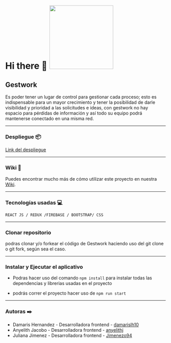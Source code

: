 # Hi there 👋 <img src="https://res.cloudinary.com/df90q7vvj/image/upload/v1649207772/GestWork/GestworkAzul_lfe7yf.svg" style="width: 200px;" >


##  Gestwork
Es poder tener un lugar de control para gestionar cada proceso; esto es indispensable para un mayor crecimiento y tener la posibilidad de darle visibilidad y prioridad a las solicitudes e ideas, con gestwork no hay espacio para pérdidas de información y así todo su equipo podrá mantenerse
conectado en una misma red.

*********************

### Despliegue 📦

[Link del despliegue](https://gestwork-bad1b.web.app/landing)

*********************
### Wiki 📖

Puedes encontrar mucho más de cómo utilizar este proyecto en nuestra [Wiki](https://github.com/academia-geek/demo-day-projects-gestwork/wiki).

**********************
 ### Tecnologías usadas 💻

`REACT JS / REDUX /FIREBASE / BOOTSTRAP/ CSS`

*********************

### Clonar repositorio

podras clonar y/o forkear el código de Gestwork haciendo uso del git clone o git fork, según sea el caso.

*********************

### Instalar y Ejecutar el aplicativo

- Podras hacer uso del comando  `npm install` para instalar todas las dependencias y librerias usadas en el proyecto

- podrás correr el proyecto hacer uso de `npm run start`

**********************

### Autoras ✒️
* Damaris Hernandez - Desarrolladora frontend - [damarislh10](https://github.com/damarislh10)
* Anyelith Jacobo   - Desarrolladora frontend - [anyelithj](https://github.com/anyelithj)
* Juliana Jimenez   - Desarrolladora frontend - [Jimenezo94](https://github.com/Jimenezo94)

